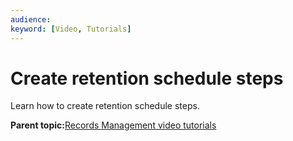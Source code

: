 ```yaml
---
audience: 
keyword: [Video, Tutorials]
---
```


# Create retention schedule steps

Learn how to create retention schedule steps.

  

**Parent topic:**[Records Management video tutorials](../topics/alfresco-video-tutorials-rm.md)


